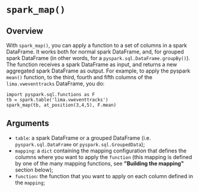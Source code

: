 # `spark_map()`
## Overview

With `spark_map()`, you can apply a function to a set of columns in a spark DataFrame. It works both for normal spark DataFrame, and, for grouped spark DataFrame (in other words, for a `pyspark.sql.DataFrame.groupBy()`). The function receives a spark DataFrame as input, and returns a new aggregated spark DataFrame as output. For example, to apply the pyspark `mean()` function, to the third, fourth and fifth columns of the `lima.vweventtracks` DataFrame, you do:

```
import pyspark.sql.functions as F
tb = spark.table('lima.vweventtracks')
spark_map(tb, at_position(3,4,5), F.mean)
```

## Arguments

- `table`: a spark DataFrame or a grouped DataFrame (i.e. `pyspark.sql.DataFrame` or `pyspark.sql.GroupedData`);
- `mapping`: a `dict` containing the mapping configuration that defines the columns where you want to apply the `function` (this mapping is defined by one of the many mapping functions, see **"Building the mapping"** section below);
- `function`: the function that you want to apply on each column defined in the `mapping`;